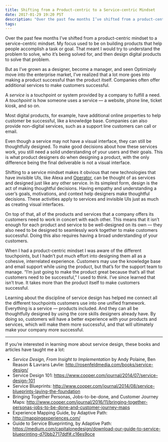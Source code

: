 ```yaml
---
title: Shifting from a Product-centric to a Service-centric Mindset
date: 2017-01-29 19:20 PST
description: "Over the past few months I’ve shifted from a product-centric mindset to a service-centric mindset. My focus used to be on building products that help people accomplish a task or goal. That meant I would try to understand the problem to solve, who it’s being solved for, and then design digital products to solve that problem."
tags:
---
```


Over the past few months I’ve shifted from a product-centric mindset to a service-centric mindset. My focus used to be on building products that help people accomplish a task or goal. That meant I would try to understand the problem to solve, who it’s being solved for, and then design digital products to solve that problem.

But as I’ve grown as a designer, become a manager, and seen Optimizely move into the enterprise market, I’ve realized that a lot more goes into making a product successful than the product itself. Companies often offer additional services to make customers successful.

A _service_ is a touchpoint or system provided by a company to fulfill a need. A _touchpoint_ is how someone uses a service — a website, phone line, ticket kiosk, and so on.

Most digital products, for example, have additional online properties to help customer be successful, like a knowledge base. Companies can also provide non-digital services, such as a support line customers can call or email.

Even though a service may not have a visual interface, they can still be thoughtfully designed. To make good decisions about how these services work, you still need a solid understanding of your users and their goals. This is what product designers do when designing a product, with the only difference being the final deliverable is not a visual interface.

Shifting to a service mindset makes it obvious that new technologies that have invisible UIs, like Alexa and [Operator](https://www.operator.com/), can be thought of as services and designed just like any other service. In its simplest form, design is the act of making thoughtful decisions. Having empathy and understanding a user’s goals, motivations, and context help designers make thoughtful decisions. These activities apply to services and invisible UIs just as much as creating visual interfaces.

On top of that, all of the products and services that a company offers its customers need to work in concert with each other. This means that it isn’t enough for each product and service to be well-designed on its own — they also need to be designed to seamlessly work together to make customers successful. Doing this also requires having a broad understanding of your customers.

When I had a product-centric mindset I was aware of the different touchpoints, but I hadn’t put much effort into designing them all as a cohesive, interrelated experience. Customers may use the knowledge base and email support while using the product, but that’s for the support team to manage. “I’m just going to make the product great because that’s all that customers need to be successful,” I used to think. I’ve since learned that isn’t true. It takes more than the product itself to make customers successful.

Learning about the discipline of service design has helped me connect all the different touchpoints customers use into one unified framework. Everything is a service — products included. And they can all be thoughtfully designed by using the core skills designers already have. By doing so, customers will have a better experience with your products and services, which will make them more successful, and that will ultimately make your company more successful.

---

If you’re interested in learning more about service design, these books and articles have taught me a lot:

- _Service Design, From Insight to Implementation_ by Andy Polaine, Ben Reason & Lavrans Løvlie: <http://rosenfeldmedia.com/books/service-design/>
- Service Design 101: <https://www.cooper.com/journal/2014/07/service-design-101>
- Service Blueprints: <http://www.cooper.com/journal/2014/08/service-blueprints-laying-the-foundation>
- Bringing Together Personas, Jobs-to-be-done, and Customer Journey Maps: <http://www.cooper.com/journal/2016/11/bringing-together-personas-jobs-to-be-done-and-customer-journey-maps>
- Experience Mapping Guide, by Adaptive Path: <http://mappingexperiences.com/>
- Guide to Service Blueprinting, by Adaptive Path: <https://medium.com/capitalonedesign/download-our-guide-to-service-blueprinting-d70bb2717ddf#.c16es9oce>
